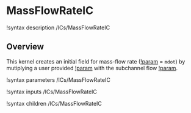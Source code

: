 # MassFlowRateIC

!syntax description /ICs/MassFlowRateIC

## Overview

<!-- -->

This kernel creates an initial field for mass-flow rate ([!param](/ICs/MassFlowRateIC/variable) = `mdot`) by mutiplying a user provided [!param](/ICs/MassFlowRateIC/mass_flux) with the subchannel flow [!param](/ICs/MassFlowRateIC/area).

!syntax parameters /ICs/MassFlowRateIC

!syntax inputs /ICs/MassFlowRateIC

!syntax children /ICs/MassFlowRateIC
